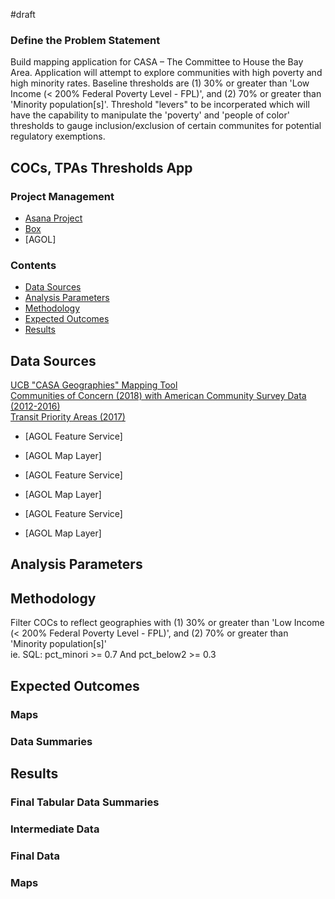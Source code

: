 #draft

### Define the Problem Statement
Build mapping application for CASA – The Committee to House the Bay Area. Application will attempt to explore communities with high poverty and high minority rates. Baseline thresholds are (1) 30% or greater than 'Low Income (< 200% Federal Poverty Level - FPL)', and (2) 70% or greater than 'Minority population[s]'. Threshold "levers" to be incorperated which will have the capability to manipulate the 'poverty' and 'people of color' thresholds to gauge inclusion/exclusion of certain communites for potential regulatory exemptions.  
  

## COCs, TPAs Thresholds App 

### Project Management 

- [Asana Project](https://app.asana.com/0/inbox/797943099119524/840113458715896/840113458715905) 
- [Box](https://mtcdrive.box.com/s/mqgzpdqlfrofzdzkcmfx25b5pd6wx28p)
- [AGOL]

### Contents 

- [Data Sources](#data-sources)
- [Analysis Parameters](#analysis-parameters)
- [Methodology](#methodology)
- [Expected Outcomes](#expected-outcomes)
- [Results](#results)

## Data Sources
[UCB "CASA Geographies" Mapping Tool](https://cci-displacement.carto.com/viz/d65da6ad-d32e-4500-99ca-f657286804ff/embed_map)  
[Communities of Concern (2018) with American Community Survey Data (2012-2016)](https://mtc.maps.arcgis.com/home/item.html?id=1501fe1552414d569ca747e0e23628ff)  
[Transit Priority Areas (2017)](https://mtc.maps.arcgis.com/home/item.html?id=d97b4f72543a40b2b85d59ac085e01a0)  

  



- [AGOL Feature Service]
- [AGOL Map Layer]


 
- [AGOL Feature Service]
- [AGOL Map Layer]



- [AGOL Feature Service]
- [AGOL Map Layer]


## Analysis Parameters

## Methodology
Filter COCs to reflect geographies with (1) 30% or greater than 'Low Income (< 200% Federal Poverty Level - FPL)', and (2) 70% or greater than 'Minority population[s]'  
ie. SQL: pct_minori >= 0.7 And pct_below2 >= 0.3

## Expected Outcomes

### Maps  

### Data Summaries   

## Results

### Final Tabular Data Summaries

### Intermediate Data 

### Final Data 


### Maps 

